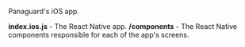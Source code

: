 Panaguard's iOS app.

  **index.ios.js** - The React Native app.
  **/components** - The React Native components responsible for each of the app's screens. 

